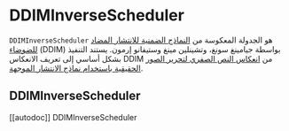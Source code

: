 # DDIMInverseScheduler
`DDIMInverseScheduler` هو الجدولة المعكوسة من [النماذج الضمنية للانتشار المضاد للضوضاء](https://huggingface.co/papers/2010.02502) (DDIM) بواسطة جيامينغ سونغ، وتشينلين مينغ وستيفانو إرمون.
يستند التنفيذ بشكل أساسي إلى تعريف الانعكاس DDIM من [انعكاس النص الصفري لتحرير الصور الحقيقية باستخدام نماذج الانتشار الموجهة](https://huggingface.co/papers/2211.09794).

## DDIMInverseScheduler

[[autodoc]] DDIMInverseScheduler
